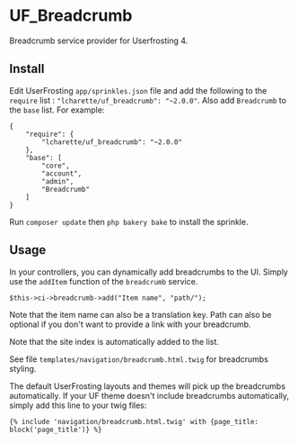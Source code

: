# UF_Breadcrumb
Breadcrumb service provider for Userfrosting 4.

## Install
Edit UserFrosting `app/sprinkles.json` file and add the following to the `require` list : `"lcharette/uf_breadcrumb": "~2.0.0"`. Also add `Breadcrumb` to the `base` list. For example:

```
{
    "require": {
        "lcharette/uf_breadcrumb": "~2.0.0"
    },
    "base": [
        "core",
        "account",
        "admin",
        "Breadcrumb"
    ]
}
```

Run `composer update` then `php bakery bake` to install the sprinkle.

## Usage

In your controllers, you can dynamically add breadcrumbs to the UI. Simply use the `addItem` function of the `breadcrumb` service. 

```
$this->ci->breadcrumb->add("Item name", "path/");
```

Note that the item name can also be a translation key. Path can also be optional if you don't want to provide a link with your breadcrumb.

Note that the site index is automatically added to the list. 

See file `templates/navigation/breadcrumb.html.twig` for breadcrumbs styling.  

The default UserFrosting layouts and themes will pick up the breadcrumbs automatically. If your UF theme doesn't include breadcrumbs automatically, simply add this line to your twig files:
```
{% include 'navigation/breadcrumb.html.twig' with {page_title: block('page_title')} %}
```
